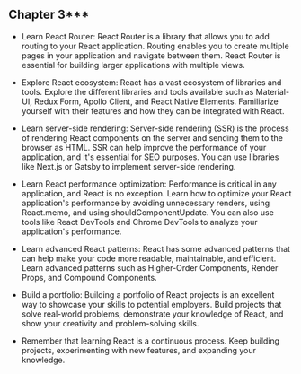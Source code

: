 ## **Chapter 3*****

- Learn React Router: React Router is a library that allows you to add routing to your React application. Routing enables you to create multiple pages in your application and navigate between them. React Router is essential for building larger applications with multiple views.

- Explore React ecosystem: React has a vast ecosystem of libraries and tools. Explore the different libraries and tools available such as Material-UI, Redux Form, Apollo Client, and React Native Elements. Familiarize yourself with their features and how they can be integrated with React.

- Learn server-side rendering: Server-side rendering (SSR) is the process of rendering React components on the server and sending them to the browser as HTML. SSR can help improve the performance of your application, and it's essential for SEO purposes. You can use libraries like Next.js or Gatsby to implement server-side rendering.

- Learn React performance optimization: Performance is critical in any application, and React is no exception. Learn how to optimize your React application's performance by avoiding unnecessary renders, using React.memo, and using shouldComponentUpdate. You can also use tools like React DevTools and Chrome DevTools to analyze your application's performance.

- Learn advanced React patterns: React has some advanced patterns that can help make your code more readable, maintainable, and efficient. Learn advanced patterns such as Higher-Order Components, Render Props, and Compound Components.

- Build a portfolio: Building a portfolio of React projects is an excellent way to showcase your skills to potential employers. Build projects that solve real-world problems, demonstrate your knowledge of React, and show your creativity and problem-solving skills.

- Remember that learning React is a continuous process. Keep building projects, experimenting with new features, and expanding your knowledge.

